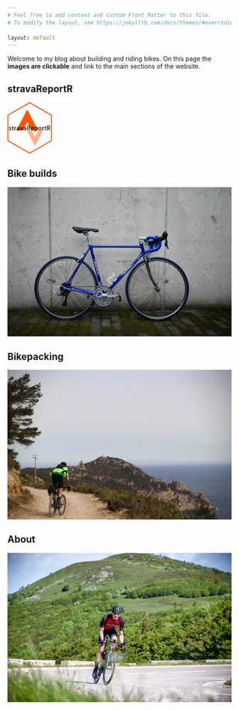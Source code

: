 ```yaml
---
# Feel free to add content and custom Front Matter to this file.
# To modify the layout, see https://jekyllrb.com/docs/themes/#overriding-theme-defaults

layout: default
---
```


Welcome to my blog about building and riding bikes. On this page the **images are clickable** and link to the main sections of the website.

## stravaReportR

<a href="https://pablovgd.shinyapps.io/stravareportr/">
  <img src="/docs/assets/stravalogo.png" width="100">
</a>

## Bike builds

[![blue_bike](/docs/assets/bluebike/side_overview.jpg)](https://pablovgd.github.io/bikes/)

## Bikepacking

[![bikepack](./docs/assets/bikepack.jpeg)](https://pablovgd.github.io/bikepacking/)

## About

[![myself](/docs/assets/me_on_a_bike.png)](https://pablovgd.github.io/about/)
